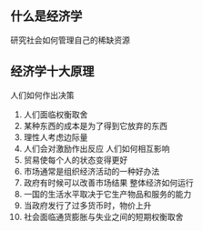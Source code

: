 ## 什么是经济学
研究社会如何管理自己的稀缺资源
## 经济学十大原理
人们如何作出决策
1. 人们面临权衡取舍
2. 某种东西的成本是为了得到它放弃的东西
3. 理性人考虑边际量
4. 人们会对激励作出反应
人们如何相互影响
5. 贸易使每个人的状态变得更好
6. 市场通常是组织经济活动的一种好办法
7. 政府有时候可以改善市场结果
整体经济如何运行
8. 一国的生活水平取决于它生产物品和服务的能力
9. 当政府发行了过多货币时，物价上升
10. 社会面临通货膨胀与失业之间的短期权衡取舍
